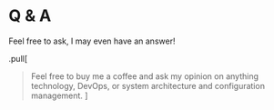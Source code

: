 # Q & A

Feel free to ask, I may even have an answer!

.pull[
>Feel free to buy me a coffee and ask my opinion on anything technology, DevOps, or system architecture and  configuration management.
]
